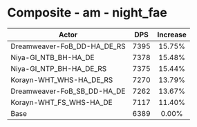 # Composite - am - night_fae
| Actor | DPS | Increase |
|---|:---:|:---:|
|Dreamweaver-FoB_DD-HA_DE_RS|7395|15.75%|
|Niya-GI_NTB_BH-HA_DE|7378|15.48%|
|Niya-GI_NTP_BH-HA_DE_RS|7375|15.44%|
|Korayn-WHT_WHS-HA_DE_RS|7270|13.79%|
|Dreamweaver-FoB_SB_DD-HA_DE|7262|13.67%|
|Korayn-WHT_FS_WHS-HA_DE|7117|11.40%|
|Base|6389|0.00%|
